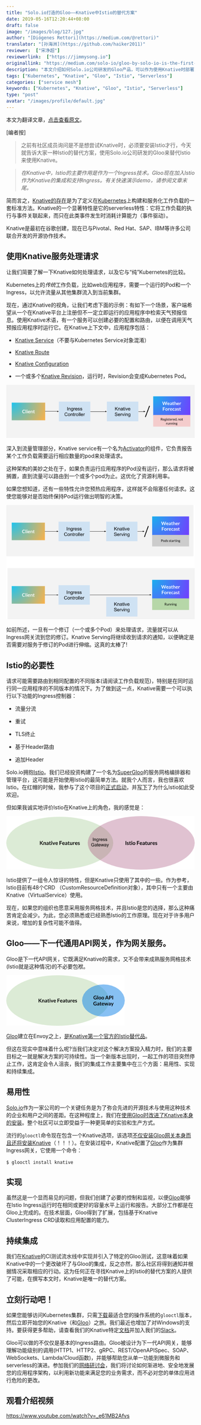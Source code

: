 ```yaml
---
title: "Solo.io打造的Gloo——Knative中Istio的替代方案"
date: 2019-05-16T12:20:44+08:00
draft: false
image: "/images/blog/127.jpg"
author: "[Diógenes Rettori](https://medium.com/@rettori)"
translator: "[孙海洲](https://github.com/haiker2011)"
reviewer:  ["宋净超"]
reviewerlink:  ["https://jimmysong.io"]
originallink: "https://medium.com/solo-io/gloo-by-solo-io-is-the-first-alternative-to-istio-on-knative-324753586f3a"
description: "本文介绍如何Solo.io公司研发的Gloo产品，可以作为使用Knative时部署Istio的替代方案。"
tags: ["Kubernetes", "Knative", "Gloo", "Istio", "Serverless"]
categories: ["service mesh"]
keywords: ["Kubernetes", "Knative", "Gloo", "Istio", "Serverless"]
type: "post"
avatar: "/images/profile/default.jpg"
---
```


本文为翻译文章，[点击查看原文](https://medium.com/solo-io/gloo-by-solo-io-is-the-first-alternative-to-istio-on-knative-324753586f3a)。

[编者按]

> 之前有社区成员询问是不是想尝试Knative时，必须要安装Istio才行，今天就告诉大家一种Istio的替代方案，使用Solo.io公司研发的Gloo来替代Istio来使用Knative。

> *在Knative中，Istio的主要作用是作为一个Ingress技术。Gloo现在加入Istio作为Knative的集成和支持Ingress。有关快速演示demo，请参阅文章末尾。*

简而言之，[Knative的存在](https://github.com/knative/docs)是为了定义在[Kubernetes](https://kubernetes.io/)上构建和服务化工作负载的一套标准方法。Knative的一个显著特性是它的serverless特性：它将工作负载的执行与事件关联起来，而只在此类事件发生时消耗计算能力（事件驱动）。

Knative是最初在谷歌创建，现在已与Pivotal、Red Hat、SAP、IBM等许多公司联合开发的开源协作技术。

## 使用Knative服务处理请求

让我们简要了解一下Knative如何处理请求，以及它与“纯”Kubernetes的比较。

Kubernetes上的*传统*工作负载，比如web应用程序，需要一个运行的Pod和一个Ingress，以允许流量从其他集群流入到当前集群。

现在，通过Knative的视角，让我们考虑下面的示例：有如下一个场景，客户端希望从一个在Knative平台上注册但不一定立即运行的应用程序中检索天气预报信息。使用Knative术语，有一个服务可以创建必要的配置和路由，以便在调用天气预报应用程序时运行它。在Knative上下文中，应用程序包括：

* [Knative Service](https://github.com/knative/serving/blob/master/docs/spec/spec.md#service)（不要与Kubernetes Service对象混淆）

* [Knative Route](https://github.com/knative/serving/blob/master/docs/spec/spec.md#route)

* [Knative Configuration](https://github.com/knative/serving/blob/master/docs/spec/spec.md#configuration)

* 一个或多个[Knative Revision](https://github.com/knative/serving/blob/master/docs/spec/spec.md#revision)，运行时，Revision会变成Kubernetes Pod。

![](gloo-by-solo-io-is-the-first-alternative-to-istio-on-knative-1.png)

深入到流量管理部分，Knative service有一个名为[Activator](https://github.com/knative/serving/tree/master/pkg/activator)的组件，它负责报告某个工作负载需要运行相应数量的pod来处理请求。

这种架构的美妙之处在于，如果负责运行应用程序的Pod没有运行，那么请求将被搁置，直到流量可以路由到一个或多个pod为止。这优化了资源利用率。

如果您想知道，还有一些特性允许您预热应用程序，这样就不会阻塞任何请求。这使您能够对是否始终保持Pod运行做出明智的决策。

![](gloo-by-solo-io-is-the-first-alternative-to-istio-on-knative-2.png)

如前所述，一旦有一个修订（一个或多个Pod）来处理请求，流量就可以从Ingress网关流到您的修订。Knative Serving将继续收到请求的通知，以便确定是否需要对服务于修订的Pod进行伸缩。这真的太棒了!

## Istio的必要性

请求可能需要路由到相同配置的不同版本(请阅读工作负载规范)，特别是在同时运行同一应用程序的不同版本的情况下。为了做到这一点，Knative需要一个可以执行以下功能的Ingress控制器：

* 流量分流

* 重试

* TLS终止

* 基于Header路由

* 追加Header

Solo.io拥抱[Istio](https://istio.io/zh/)。我们已经投资构建了一个名为[SuperGloo](https://github.com/solo-io/supergloo)的服务网格编排器和管理平台，这可能是开始使用Istio的最简单方法。就我个人而言，我也很喜欢Istio。在红帽的时候，我参与了这个项目的[正式启动](https://blog.openshift.com/red-hat-istio-launch/)，并[写下](https://www.infoworld.com/article/3273547/the-rise-of-the-istio-service-mesh.html)了为什么Istio如此受欢迎。

但如果我诚实地评价Istio在Knative上的角色，我的感觉是：

![](gloo-by-solo-io-is-the-first-alternative-to-istio-on-knative-3.png)

Istio提供了一组令人惊讶的特性，但是Knative只使用了其中的一些。作为参考，Istio目前有48个CRD （CustomResourceDefinition对象），其中只有一个主要由Knative（VirtualService）使用。

现在，如果您的组织也愿意采用服务网格技术，并且Istio是您的选择，那么这种痛苦肯定会减少。为此，您必须熟悉或已经熟悉Istio的工作原理。现在对于许多用户来说，增加的复杂性可能不值得。

## Gloo——下一代通用API网关，作为网关服务。

Gloo是下一代API网关，它既满足Knative的需求，又不会带来成熟服务网格技术(Istio就是这种情况)的不必要包袱。

![](gloo-by-solo-io-is-the-first-alternative-to-istio-on-knative-4.png)

[Gloo](https://gloo.solo.io/)建立在Envoy之上，[是Knative第一个官方的Istio替代品](https://knative.dev/docs/install/knative-with-gloo/)。

但这在现实中意味着什么呢?当我们决定对这个解决方案投入精力时，我们的主要目标之一就是解决方案的可持续性。当一个新版本出现时，一起工作的项目突然停止工作，这肯定会令人沮丧，我们的集成工作主要集中在三个方面：易用性、实现和持续集成。

## 易用性

[Solo.io](https://www.solo.io/)作为一家公司的一个关键任务是为了弥合先进的开源技术与使用这种技术的企业和用户之间的差距。在这种程度上，我们在[使用Gloo时改进了Knative本身的安装](https://knative.dev/docs/install/knative-with-gloo/)。整个社区可以立即受益于一种更简单的实验和生产方式。

流行的`glooctl`命令现在包含一个Knative选项，该选项[不仅安装Gloo网关本身而且还将安装Knative](https://gloo.solo.io/installation/#2c-install-the-gloo-knative-cluster-ingress-to-your-kubernetes-cluster-using-glooctl)（！！！）。在安装过程中，Knative配置了[Gloo](https://gloo.solo.io/)作为集群Ingress网关，它使用一个命令：

```shell
$ glooctl install knative
```

## 实现

虽然这是一个显而易见的问题，但我们创建了必要的控制和监视，以便[Gloo](https://gloo.solo.io/)能够在Istio Ingress运行时在相同或更好的容量水平上运行和报告。大部分工作都是在Gloo上完成的。在技术层面，Gloo得到了扩展，包括基于Knative ClusterIngress CRD读取和应用配置的能力。

## 持续集成

我们在[Knative](https://github.com/knative/serving/pull/3087)的CI测试流水线中实现并引入了特定的Gloo测试，这意味着如果Knative中的一个更改破坏了与Gloo的集成，反之亦然，那么社区将得到通知并根据情况采取相应的行动。这为任何正在寻找Knative上的Istio的替代方案的人提供了可能，在撰写本文时，Knative是唯一的替代方案。

## 立刻行动吧！

如果您能够访问Kubernetes集群，只需[下载](https://github.com/solo-io/gloo/releases)最适合您的操作系统的`glooctl`版本，然后立即开始您的Knative（和[Gloo](https://gloo.solo.io/)）之旅。我们最近也增加了对Windows的支持。要获得更多帮助，请查看我们的Knative特定[文档](https://gloo.solo.io/installation/#2c-install-the-gloo-knative-cluster-ingress-to-your-kubernetes-cluster-using-glooctl)并加入我们的[Slack](http://slack.solo.io/)。

Gloo可以做的不仅仅是基本的Ingress路由。Gloo被设计为下一代API网关，能够理解功能级别的调用(HTTP1、HTTP2、gRPC、REST/OpenAPISpec、SOAP、WebSockets、Lambda/Cloud函数)，并能够帮助您从单一功能到微服务和serverless的演进。参加我们的[网络研讨会](https://www.solo.io/)，我们将讨论如何渐进地、安全地发展您的应用程序架构，以利用新功能来满足您的业务需求，而不必对您的单体应用进行危险的更改。

## 观看介绍视频

<https://www.youtube.com/watch?v=_e61MB2Afvs>